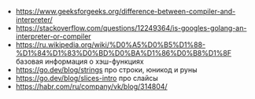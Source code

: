* https://www.geeksforgeeks.org/difference-between-compiler-and-interpreter/
* https://stackoverflow.com/questions/12249364/is-googles-golang-an-interpreter-or-compiler
* https://ru.wikipedia.org/wiki/%D0%A5%D0%B5%D1%88-%D1%84%D1%83%D0%BD%D0%BA%D1%86%D0%B8%D1%8F базовая информация о хэш-функциях
* https://go.dev/blog/strings про строки, юникод и руны
* https://go.dev/blog/slices-intro про слайсы
* https://habr.com/ru/company/vk/blog/314804/